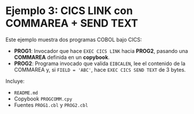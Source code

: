 # Ejemplo 3: CICS LINK con COMMAREA + SEND TEXT

Este ejemplo muestra dos programas COBOL bajo CICS:

* **PROG1**: Invocador que hace `EXEC CICS LINK` hacia **PROG2**, pasando una **COMMAREA** definida en un **copybook**.
* **PROG2**: Programa invocado que valida `EIBCALEN`, lee el contenido de la COMMAREA y, si `FIELD = 'ABC'`, hace `EXEC CICS SEND TEXT` de 3 bytes.

Incluye:

* `README.md`
* Copybook `PROGCOMM.cpy`
* Fuentes `PROG1.cbl` y `PROG2.cbl`
